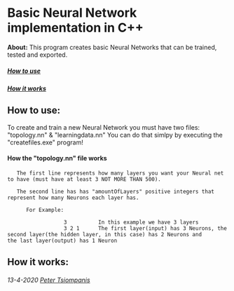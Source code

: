 # Basic Neural Network implementation in C++

**About:** This program creates basic Neural Networks that can be trained, tested and exported.
  
##### [**How to use**](#How-to-use:)
##### [**How it works**](#How-it-works:)

## How to use:
  To create and train a new Neural Network you must have two files: "topology.nn" & "learningdata.nn"
  You can do that simlpy by executing the "createfiles.exe" program!
  
#### How the "topology.nn" file works   
  ```
  	 The first line represents how many layers you want your Neural net to have (must have at least 3 NOT MORE THAN 500).

	 The second line has has "amountOfLayers" positive integers that represent how many Neurons each layer has.

		For Example:
		
					3	       In this example we have 3 layers
					3 2 1	   The first layer(input) has 3 Neurons, the second layer(the hidden layer, in this case) has 2 Neurons and                                                                  the last layer(output) has 1 Neuron
  ```


## How it works:





###### 13-4-2020 [Peter Tsiompanis](www.tsiompanis.com)

